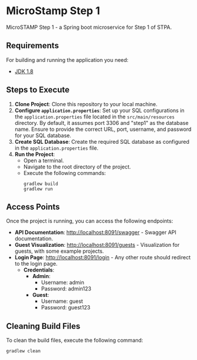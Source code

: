 # MicroStamp Step 1

MicroSTAMP Step 1 - a Spring boot microservice for Step 1 of STPA.

## Requirements

For building and running the application you need:

- [JDK 1.8](http://www.oracle.com/technetwork/java/javase/downloads/jdk8-downloads-2133151.html)

## Steps to Execute

1. **Clone Project**: Clone this repository to your local machine.
2. **Configure `application.properties`**: Set up your SQL configurations in the `application.properties` file located in the `src/main/resources` directory. By default, it assumes port 3306 and "step1" as the database name. Ensure to provide the correct URL, port, username, and password for your SQL database.
3. **Create SQL Database**: Create the required SQL database as configured in the `application.properties` file.
4. **Run the Project**:
    - Open a terminal.
    - Navigate to the root directory of the project.
    - Execute the following commands:
        ```
        gradlew build
        gradlew run
        ```

## Access Points

Once the project is running, you can access the following endpoints:

- **API Documentation**: [http://localhost:8091/swagger](http://localhost:8091/swagger) - Swagger API documentation.
- **Guest Visualization**: [http://localhost:8091/guests](http://localhost:8091/guests) - Visualization for guests, with some example projects.
- **Login Page**: [http://localhost:8091/login](http://localhost:8091/login) - Any other route should redirect to the login page.
    - **Credentials**:
        - **Admin**:
            - Username: admin
            - Password: admin123
        - **Guest**:
            - Username: guest
            - Password: guest123

## Cleaning Build Files

To clean the build files, execute the following command:
```
gradlew clean
```
